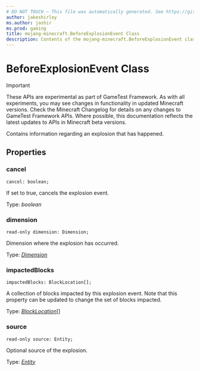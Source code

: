 ```yaml
---
# DO NOT TOUCH — This file was automatically generated. See https://github.com/Mojang/MinecraftScriptingApiDocsGenerator to modify descriptions, examples, etc.
author: jakeshirley
ms.author: jashir
ms.prod: gaming
title: mojang-minecraft.BeforeExplosionEvent Class
description: Contents of the mojang-minecraft.BeforeExplosionEvent class.
---
```

# BeforeExplosionEvent Class
>[!IMPORTANT]
>These APIs are experimental as part of GameTest Framework. As with all experiments, you may see changes in functionality in updated Minecraft versions. Check the Minecraft Changelog for details on any changes to GameTest Framework APIs. Where possible, this documentation reflects the latest updates to APIs in Minecraft beta versions.


Contains information regarding an explosion that has happened.

## Properties
### **cancel**
`cancel: boolean;`

If set to true, cancels the explosion event.

Type: *boolean*


### **dimension**
`read-only dimension: Dimension;`

Dimension where the explosion has occurred.

Type: [*Dimension*](Dimension.md)


### **impactedBlocks**
`impactedBlocks: BlockLocation[];`

A collection of blocks impacted by this explosion event. Note that this property can be updated to change the set of blocks impacted.

Type: [*BlockLocation*](BlockLocation.md)[]


### **source**
`read-only source: Entity;`

Optional source of the explosion.

Type: [*Entity*](Entity.md)




